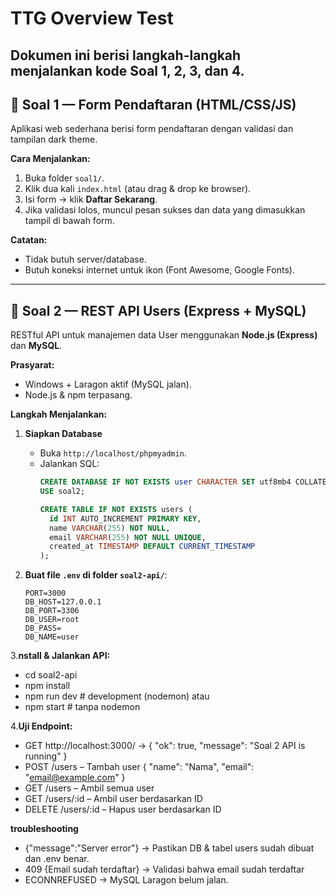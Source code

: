 # TTG Overview Test

Dokumen ini berisi langkah-langkah menjalankan kode **Soal 1, 2, 3, dan 4**.  
---

## 📝 Soal 1 — Form Pendaftaran (HTML/CSS/JS)

Aplikasi web sederhana berisi form pendaftaran dengan validasi dan tampilan dark theme.

**Cara Menjalankan:**
1. Buka folder `soal1/`.
2. Klik dua kali `index.html` (atau drag & drop ke browser).
3. Isi form → klik **Daftar Sekarang**.
4. Jika validasi lolos, muncul pesan sukses dan data yang dimasukkan tampil di bawah form.

**Catatan:**
- Tidak butuh server/database.
- Butuh koneksi internet untuk ikon (Font Awesome, Google Fonts).

---

## 📝 Soal 2 — REST API Users (Express + MySQL)

RESTful API untuk manajemen data User menggunakan **Node.js (Express)** dan **MySQL**.

**Prasyarat:**
- Windows + Laragon aktif (MySQL jalan).
- Node.js & npm terpasang.

**Langkah Menjalankan:**
1. **Siapkan Database**
   - Buka `http://localhost/phpmyadmin`.
   - Jalankan SQL:
     ```sql
     CREATE DATABASE IF NOT EXISTS user CHARACTER SET utf8mb4 COLLATE utf8mb4_unicode_ci;
     USE soal2;

     CREATE TABLE IF NOT EXISTS users (
       id INT AUTO_INCREMENT PRIMARY KEY,
       name VARCHAR(255) NOT NULL,
       email VARCHAR(255) NOT NULL UNIQUE,
       created_at TIMESTAMP DEFAULT CURRENT_TIMESTAMP
     );
     ```

2. **Buat file `.env` di folder `soal2-api/`**:
   ```env
   PORT=3000
   DB_HOST=127.0.0.1
   DB_PORT=3306
   DB_USER=root
   DB_PASS=
   DB_NAME=user
3.**nstall & Jalankan API:**
- cd soal2-api
- npm install
- npm run dev   # development (nodemon)
atau
- npm start     # tanpa nodemon

4.**Uji Endpoint:**

- GET http://localhost:3000/ → { "ok": true, "message": "Soal 2 API is running" }
- POST /users – Tambah user { "name": "Nama", "email": "email@example.com" }
- GET /users – Ambil semua user
- GET /users/:id – Ambil user berdasarkan ID
- DELETE /users/:id – Hapus user berdasarkan ID

**troubleshooting**
- {"message":"Server error"} → Pastikan DB & tabel users sudah dibuat dan .env benar.
- 409 {Email sudah terdaftar} → Validasi bahwa email sudah terdaftar
- ECONNREFUSED → MySQL Laragon belum jalan.

